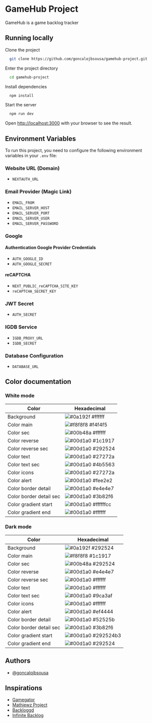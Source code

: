 # GameHub Project

GameHub is a game backlog tracker

## Running locally

Clone the project

```bash
  git clone https://github.com/goncalojbsousa/gamehub-project.git
```

Enter the project directory

```bash
  cd gamehub-project
```

Install dependencies

```bash
  npm install
```

Start the server

```bash
  npm run dev
```

Open [http://localhost:3000](http://localhost:3000) with your browser to see the result.

## Environment Variables

To run this project, you need to configure the following environment variables in your `.env` file:

### Website URL (Domain)
- `NEXTAUTH_URL`

### Email Provider (Magic Link)
- `EMAIL_FROM`
- `EMAIL_SERVER_HOST`
- `EMAIL_SERVER_PORT`
- `EMAIL_SERVER_USER`
- `EMAIL_SERVER_PASSWORD`

### Google
#### Authentication Google Provider Credentials
- `AUTH_GOOGLE_ID`
- `AUTH_GOOGLE_SECRET`

#### reCAPTCHA
- `NEXT_PUBLIC_reCAPTCHA_SITE_KEY`
- `reCAPTCHA_SECRET_KEY`

### JWT Secret
- `AUTH_SECRET`

### IGDB Service
- `IGDB_PROXY_URL`
- `IGDB_SECRET`

### Database Configuration
- `DATABASE_URL`

## Color documentation

### White mode
| Color               | Hexadecimal                                                |
| ----------------- | ---------------------------------------------------------------- |
| Background       | ![#0a192f](https://via.placeholder.com/10/0a192f?text=+) #ffffff |
| Color main       | ![#f8f8f8](https://via.placeholder.com/10/f8f8f8?text=+) #f4f4f5 |
| Color sec       | ![#00b48a](https://via.placeholder.com/10/00b48a?text=+) #ffffff |
| Color reverse       | ![#00d1a0](https://via.placeholder.com/10/00b48a?text=+) #1c1917 |
| Color reverse sec       | ![#00d1a0](https://via.placeholder.com/10/00b48a?text=+) #292524 |
| Color text       | ![#00d1a0](https://via.placeholder.com/10/00b48a?text=+) #27272a |
| Color text sec       | ![#00d1a0](https://via.placeholder.com/10/00b48a?text=+) #4b5563 |
| Color icons       | ![#00d1a0](https://via.placeholder.com/10/00b48a?text=+) #27272a |
| Color alert       | ![#00d1a0](https://via.placeholder.com/10/00b48a?text=+) #fee2e2 |
| Color border detail       | ![#00d1a0](https://via.placeholder.com/10/00b48a?text=+) #e4e4e7 |
| Color border detail sec       | ![#00d1a0](https://via.placeholder.com/10/00b48a?text=+) #3b82f6 |
| Color gradient start       | ![#00d1a0](https://via.placeholder.com/10/00b48a?text=+) #ffffffcc |
| Color gradient end       | ![#00d1a0](https://via.placeholder.com/10/00b48a?text=+) #ffffff |


### Dark mode
| Color               | Hexadecimal                                                |
| ----------------- | ---------------------------------------------------------------- |
| Background       | ![#0a192f](https://via.placeholder.com/10/0a192f?text=+) #292524 |
| Color main       | ![#f8f8f8](https://via.placeholder.com/10/f8f8f8?text=+) #1c1917 |
| Color sec       | ![#00b48a](https://via.placeholder.com/10/00b48a?text=+) #292524 |
| Color reverse       | ![#00d1a0](https://via.placeholder.com/10/00b48a?text=+) #e4e4e7 |
| Color reverse sec       | ![#00d1a0](https://via.placeholder.com/10/00b48a?text=+) #ffffff |
| Color text       | ![#00d1a0](https://via.placeholder.com/10/00b48a?text=+) #ffffff |
| Color text sec       | ![#00d1a0](https://via.placeholder.com/10/00b48a?text=+) #9ca3af |
| Color icons       | ![#00d1a0](https://via.placeholder.com/10/00b48a?text=+) #ffffff |
| Color alert       | ![#00d1a0](https://via.placeholder.com/10/00b48a?text=+) #ef4444 |
| Color border detail       | ![#00d1a0](https://via.placeholder.com/10/00b48a?text=+) #52525b |
| Color border detail sec       | ![#00d1a0](https://via.placeholder.com/10/00b48a?text=+) #3b82f6 |
| Color gradient start       | ![#00d1a0](https://via.placeholder.com/10/00b48a?text=+) #292524b3 |
| Color gradient end       | ![#00d1a0](https://via.placeholder.com/10/00b48a?text=+) #292524 |

## Authors

- [@goncalojbsousa](https://github.com/goncalojbsousa)

## Inspirations

 - [Gamegator](gamegator.ne)
 - [Mathiewz Project](https://frontend-kofb4cduoq-od.a.run.app)
 - [Backloggd](https://backloggd.com)
 - [Infinite Backlog](https://infinitebacklog.net)
